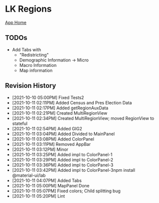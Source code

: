 # LK Regions

[App Home](https://nuuuwan.github.io/lk_regions)

## TODOs

* Add Tabs with
  * "Redistricting"
  * Demographic Information -> Micro
  * Macro Information
  * Map information

## Revision History
  *  [2021-10-10 05:00PM] Fixed Tests2
  *  [2021-10-11 02:11PM] Added Census and Pres Election Data
  *  [2021-10-11 02:17PM] Added getRegionAuxData
  *  [2021-10-11 02:21PM] Created MultiRegionView
  *  [2021-10-11 02:34PM] Created MultiRegionView; moved RegionView to stateful
  *  [2021-10-11 02:54PM] Added GIG2
  *  [2021-10-11 03:04PM] Added Divided to MainPanel
  *  [2021-10-11 03:08PM] Added ColorPanel
  *  [2021-10-11 03:11PM] Removed AppBar
  *  [2021-10-11 03:12PM] Minor
  *  [2021-10-11 03:25PM] Added impl to ColorPanel-1
  *  [2021-10-11 03:29PM] Added impl to ColorPanel-2
  *  [2021-10-11 03:36PM] Added impl to ColorPanel-3
  *  [2021-10-11 03:42PM] Added impl to ColorPanel-3npm install @material-ui/lab
  *  [2021-10-11 04:07PM] Added Tabs
  *  [2021-10-11 05:00PM] MapPanel Done
  *  [2021-10-11 05:07PM] Fixed colors; Child splitting bug
  *  [2021-10-11 05:20PM] Lint
